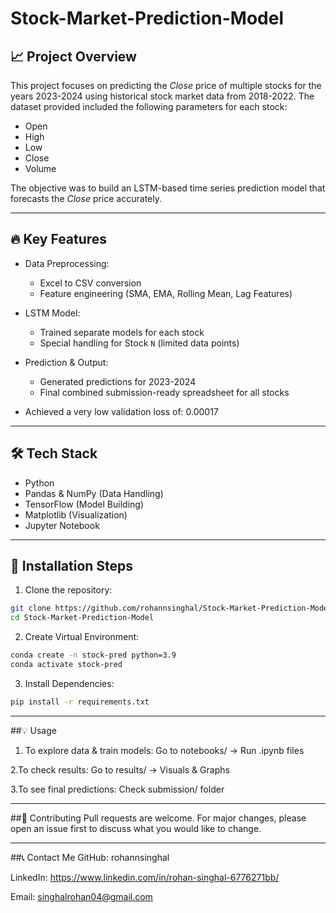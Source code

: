 # Stock-Market-Prediction-Model

## 📈 Project Overview
This project focuses on predicting the *Close* price of multiple stocks for the years 2023-2024 using historical stock market data from 2018-2022. The dataset provided included the following parameters for each stock:
- Open
- High
- Low
- Close
- Volume

The objective was to build an LSTM-based time series prediction model that forecasts the *Close* price accurately.

---

## 🔥 Key Features
- Data Preprocessing:
  - Excel to CSV conversion
  - Feature engineering (SMA, EMA, Rolling Mean, Lag Features)
  
- LSTM Model:
  - Trained separate models for each stock
  - Special handling for Stock `N` (limited data points)
  
- Prediction & Output:
  - Generated predictions for 2023-2024
  - Final combined submission-ready spreadsheet for all stocks

- Achieved a very low validation loss of: 0.00017
- ---

## 🛠️ Tech Stack
- Python  
- Pandas & NumPy (Data Handling)  
- TensorFlow (Model Building)  
- Matplotlib (Visualization)  
- Jupyter Notebook 

---
## 🔧 Installation Steps

1. Clone the repository:
```bash
git clone https://github.com/rohannsinghal/Stock-Market-Prediction-Model.git
cd Stock-Market-Prediction-Model
```
2. Create Virtual Environment:
```bash
conda create -n stock-pred python=3.9
conda activate stock-pred
```
3. Install Dependencies:
```bash
pip install -r requirements.txt
```
---

##💡 Usage

1. To explore data & train models:
Go to notebooks/ → Run .ipynb files

2.To check results:
Go to results/ → Visuals & Graphs

3.To see final predictions:
Check submission/ folder

---

##🤝 Contributing
Pull requests are welcome. For major changes, please open an issue first to discuss what you would like to change.

---

##📞 Contact Me
GitHub: rohannsinghal

LinkedIn: https://www.linkedin.com/in/rohan-singhal-6776271bb/

Email: singhalrohan04@gmail.com
